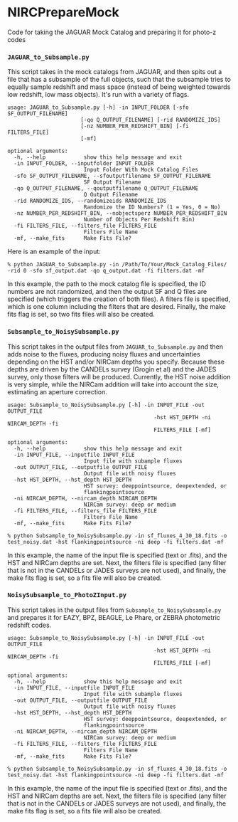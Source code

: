 # NIRCPrepareMock
Code for taking the JAGUAR Mock Catalog and preparing it for photo-z codes

### `JAGUAR_to_Subsample.py`
This script takes in the mock catalogs from JAGUAR, and then spits out a file
that has a subsample of the full objects, such that the subsample tries to 
equally sample redshift and mass space (instead of being weighted towards 
low redshift, low mass objects). It's run with a variety of flags.
		
```
usage: JAGUAR_to_Subsample.py [-h] -in INPUT_FOLDER [-sfo SF_OUTPUT_FILENAME]
                       [-qo Q_OUTPUT_FILENAME] [-rid RANDOMIZE_IDS]
                       [-nz NUMBER_PER_REDSHIFT_BIN] [-fi FILTERS_FILE]
                       [-mf]

optional arguments:
  -h, --help            show this help message and exit
  -in INPUT_FOLDER, --inputfolder INPUT_FOLDER
                        Input Folder With Mock Catalog Files
  -sfo SF_OUTPUT_FILENAME, --sfoutputfilename SF_OUTPUT_FILENAME
                        SF Output Filename
  -qo Q_OUTPUT_FILENAME, --qoutputfilename Q_OUTPUT_FILENAME
		                Q Output Filename
  -rid RANDOMIZE_IDS, --randomizeids RANDOMIZE_IDS
                        Randomize the ID Numbers? (1 = Yes, 0 = No)
  -nz NUMBER_PER_REDSHIFT_BIN, --nobjectsperz NUMBER_PER_REDSHIFT_BIN
                        Number of Objects Per Redshift Bin)
  -fi FILTERS_FILE, --filters_file FILTERS_FILE
                        Filters File Name
  -mf, --make_fits      Make Fits File?
```

Here is an example of the input:
		
`% python JAGUAR_to_Subsample.py -in /Path/To/Your/Mock_Catalog_Files/ -rid 0 -sfo sf_output.dat -qo q_output.dat -fi filters.dat -mf`

In this example, the path to the mock catalog file is specified, the ID numbers
are not randomized, and then the output SF and Q files are specified (which
triggers the creation of both files). A filters file is specified, which is one
column including the filters that are desired. Finally, the make fits flag is
set, so two fits files will also be created. 

### `Subsample_to_NoisySubsample.py`
This script takes in the output files from `JAGUAR_to_Subsample.py` and then
adds noise to the fluxes, producing noisy fluxes and uncertainties depending
on the HST and/or NIRCam depths you specify. Because these depths are driven
by the CANDELs survey (Grogin et al) and the JADES survey, only those filters
will be produced. Currently, the HST noise addition is very simple, while the
NIRCam addition will take into account the size, estimating an aperture
correction. 
		
```
usage: Subsample_to_NoisySubsample.py [-h] -in INPUT_FILE -out OUTPUT_FILE
		                                      -hst HST_DEPTH -ni NIRCAM_DEPTH -fi
		                                      FILTERS_FILE [-mf]

optional arguments:
  -h, --help            show this help message and exit
  -in INPUT_FILE, --inputfile INPUT_FILE
                        Input file with subample fluxes
  -out OUTPUT_FILE, --outputfile OUTPUT_FILE
                        Output file with noisy fluxes
  -hst HST_DEPTH, --hst_depth HST_DEPTH
                        HST survey: deeppointsource, deepextended, or
                        flankingpointsource
  -ni NIRCAM_DEPTH, --nircam_depth NIRCAM_DEPTH
                        NIRCam survey: deep or medium
  -fi FILTERS_FILE, --filters_file FILTERS_FILE
                        Filters File Name
  -mf, --make_fits      Make Fits File?
```


`% python Subsample_to_NoisySubsample.py -in sf_fluxes_4_30_18.fits -o test_noisy.dat -hst flankingpointsource -ni deep -fi filters.dat -mf`

In this example, the name of the input file is specified (text or .fits), and 
the HST and NIRCam depths are set. Next, the filters file is specified (any filter
that is not in the CANDELs or JADES surveys are not used), and finally, the make 
fits flag is set, so a fits file will also be created. 


### `NoisySubsample_to_PhotoZInput.py`
This script takes in the output files from `Subsample_to_NoisySubsample.py` and
prepares it for EAZY, BPZ, BEAGLE, Le Phare, or ZEBRA photometric redshift codes.
		
```
usage: Subsample_to_NoisySubsample.py [-h] -in INPUT_FILE -out OUTPUT_FILE
		                                      -hst HST_DEPTH -ni NIRCAM_DEPTH -fi
		                                      FILTERS_FILE [-mf]

optional arguments:
  -h, --help            show this help message and exit
  -in INPUT_FILE, --inputfile INPUT_FILE
                        Input file with subample fluxes
  -out OUTPUT_FILE, --outputfile OUTPUT_FILE
                        Output file with noisy fluxes
  -hst HST_DEPTH, --hst_depth HST_DEPTH
                        HST survey: deeppointsource, deepextended, or
                        flankingpointsource
  -ni NIRCAM_DEPTH, --nircam_depth NIRCAM_DEPTH
                        NIRCam survey: deep or medium
  -fi FILTERS_FILE, --filters_file FILTERS_FILE
                        Filters File Name
  -mf, --make_fits      Make Fits File?
```


`% python Subsample_to_NoisySubsample.py -in sf_fluxes_4_30_18.fits -o test_noisy.dat -hst flankingpointsource -ni deep -fi filters.dat -mf`

In this example, the name of the input file is specified (text or .fits), and 
the HST and NIRCam depths are set. Next, the filters file is specified (any filter
that is not in the CANDELs or JADES surveys are not used), and finally, the make 
fits flag is set, so a fits file will also be created. 
